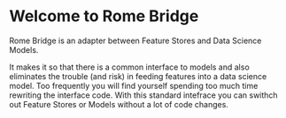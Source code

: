 # Welcome to Rome Bridge

Rome Bridge is an adapter between Feature Stores and Data Science Models.

It makes it so that there is a common interface to models and also eliminates the trouble (and risk) in feeding features into a data science model. Too frequently you will find yourself spending too much time rewriting the interface code. With this standard intefrace you can swithch out Feature Stores or Models without a lot of code changes.
